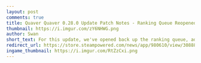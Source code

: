 ```yaml
---
layout: post
comments: true
title: Quaver Quaver 0.28.0 Update Patch Notes - Ranking Queue Reopened, Editor AutoMod + More
thumbnail: https://i.imgur.com/zY6NHWG.png
author: Swan
short_text: For this update, we've opened back up the ranking queue, added a new AutoMod feature to the editor, and much more...
redirect_url: https://store.steampowered.com/news/app/980610/view/3088881558147642806
ingame_thumbnail: https://i.imgur.com/RtZzCxi.png
---
```

